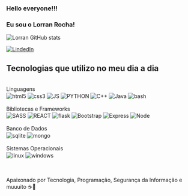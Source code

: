 ### Hello everyone!!!

### Eu sou o Lorran Rocha!

![Lorran GitHub stats](https://github-readme-stats.vercel.app/api?username=LorranRocha&show_icons=true&theme=dracula)

[![LindedIn](https://img.shields.io/badge/LinkedIn-0077B5?style=for-the-badge&logo=linkedin&logoColor=white)](https://www.linkedin.com/in/lorran-rocha-dos-santos-b4b1aa172/)

## Tecnologias que utilizo no meu dia a dia

<div style="display: inline_block"><br/>
    Linguagens<br>
    <img align="center" alt="html5" src="https://img.shields.io/badge/HTML5-E34F26?style=for-the-badge&logo=html5&logoColor=white">
    <img align="center" alt="css3" src="https://img.shields.io/badge/CSS3-1572B6?style=for-the-badge&logo=css3&logoColor=white">
    <img align="center" alt="JS" src="https://img.shields.io/badge/JavaScript-F7DF1E?style=for-the-badge&logo=javascript&logoColor=black">
    <img align="center" alt="PYTHON" src="https://img.shields.io/badge/Python-3776AB?style=for-the-badge&logo=python&logoColor=white">
    <img align="center" alt="C++" src="https://img.shields.io/badge/C%2B%2B-00599C?style=for-the-badge&logo=c%2B%2B&logoColor=white">
    <img align="center" alt="Java" src="https://img.shields.io/badge/java-%23ED8B00.svg?style=for-the-badge&logo=openjdk&logoColor=white">
    <img align="center" alt="bash" src="https://img.shields.io/badge/bash%20script-0101?style=flat&logo=gnubash&logoColor=%23FFFFFF&labelColor=%23000000">
    <br><br>
    Bibliotecas e Frameworks<br> 
    <img align="center" alt="SASS" src="https://img.shields.io/badge/Sass-000?style=for-the-badge&logo=sass">
    <img align="center" alt="REACT" src="https://img.shields.io/badge/React-20232A?style=for-the-badge&logo=react&logoColor=61DAFB">    
    <img align="center" alt="flask" src="https://img.shields.io/badge/Flask-000000?style=for-the-badge&logo=flask&logoColor=white">
    <img align="center" alt="Bootstrap" src="https://img.shields.io/badge/-boostrap-0D1117?style=for-the-badge&logo=bootstrap&labelColor=0D1117">
    <img align="center" alt="Express" src="https://img.shields.io/badge/express.js-%23404d59.svg?style=for-the-badge&logo=express&logoColor=%2361DAFB">
    <img align="center" alt="Node" src="https://img.shields.io/badge/node.js-6DA55F?style=for-the-badge&logo=node.js&logoColor=white">
    <br><br>
    Banco de Dados<br>
    <img align="center" alt="sqlite" src="https://img.shields.io/badge/SQLite-000?style=for-the-badge&logo=sqlite&logoColor=07405E">
    <img align="center" alt="mongo" src="https://img.shields.io/badge/MongoDB-%234ea94b.svg?style=for-the-badge&logo=mongodb&logoColor=white">
    <br><br>
    Sistemas Operacionais<br>
    <img align="center" alt="linux" src="https://img.shields.io/badge/Linux-000?style=for-the-badge&logo=linux&logoColor=FCC624">
    <img align="center" alt="windows" src="https://img.shields.io/badge/Windows-000?style=for-the-badge&logo=windows&logoColor=2CA5E0">

</div><br/><br/>

Apaixonado por Tecnologia, Programação, Segurança da Informação e muuuito ☕💖
